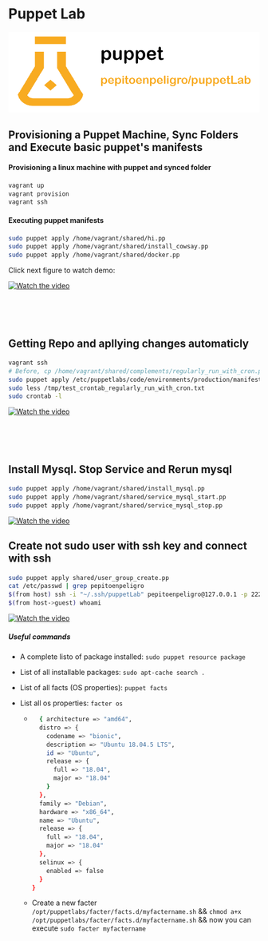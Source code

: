 # Puppet Lab


<p align="center">
  <img src="docs/imgs/logo.png" alt="logo"/>
</p>


## Provisioning a Puppet Machine, Sync Folders and Execute basic puppet's manifests

#### Provisioning a linux machine with puppet and synced folder
``` bash
vagrant up
vagrant provision
vagrant ssh
```

#### Executing puppet manifests
```bash
sudo puppet apply /home/vagrant/shared/hi.pp
sudo puppet apply /home/vagrant/shared/install_cowsay.pp
sudo puppet apply /home/vagrant/shared/docker.pp
```

Click next figure to watch demo:

[![Watch the video](https://www.3pixls.com/blog/wp-content/uploads/2016/04/youtubethumb.png)](https://user-images.githubusercontent.com/14912971/107124605-28e63480-68a5-11eb-9d3b-2aea3a8f8f16.mp4)


</br>
</br>
</br>

## Getting Repo and apllying changes automaticly 

```bash
vagrant ssh
# Before, cp /home/vagrant/shared/complements/regularly_run_with_cron.pp /etc/puppetlabs/code/environments/production/manifests/
sudo puppet apply /etc/puppetlabs/code/environments/production/manifests/regularly_run_with_cron.pp
sudo less /tmp/test_crontab_regularly_run_with_cron.txt
sudo crontab -l
```

[![Watch the video](https://www.3pixls.com/blog/wp-content/uploads/2016/04/youtubethumb.png)](https://user-images.githubusercontent.com/14912971/107126826-787f2d00-68b2-11eb-814d-c1ec7f882075.mp4)

</br>
</br>
</br>

## Install Mysql. Stop Service and Rerun mysql
```bash
sudo puppet apply /home/vagrant/shared/install_mysql.pp
sudo puppet apply /home/vagrant/shared/service_mysql_start.pp
sudo puppet apply /home/vagrant/shared/service_mysql_stop.pp
```

[![Watch the video](https://www.3pixls.com/blog/wp-content/uploads/2016/04/youtubethumb.png)](https://user-images.githubusercontent.com/14912971/107131223-d02e9000-68d4-11eb-9c6a-78e425ae587f.mp4)


## Create not sudo user with ssh key and connect with ssh
```bash
sudo puppet apply shared/user_group_create.pp
cat /etc/passwd | grep pepitoenpeligro
$(from host) ssh -i "~/.ssh/puppetLab" pepitoenpeligro@127.0.0.1 -p 2222
$(from host->guest) whoami
```

[![Watch the video](https://www.3pixls.com/blog/wp-content/uploads/2016/04/youtubethumb.png)](https://user-images.githubusercontent.com/14912971/107145201-5cc26800-6940-11eb-9fc5-4b07b1589ada.mov)






##### Useful commands
- A complete listo of package installed: `sudo puppet resource package`

- List of all installable packages: `sudo apt-cache search .`

- List of all facts (OS properties): `puppet facts`

- List all os properties: `facter os`
  - ```bash
      { architecture => "amd64",
      distro => {
        codename => "bionic",
        description => "Ubuntu 18.04.5 LTS",
        id => "Ubuntu",
        release => {
          full => "18.04",
          major => "18.04"
        }
      },
      family => "Debian",
      hardware => "x86_64",
      name => "Ubuntu",
      release => {
        full => "18.04",
        major => "18.04"
      },
      selinux => {
        enabled => false
      }
    }
    ```
  - Create a new facter `/opt/puppetlabs/facter/facts.d/myfactername.sh` && `chmod a+x /opt/puppetlabs/facter/facts.d/myfactername.sh` && now you can execute `sudo facter myfactername`